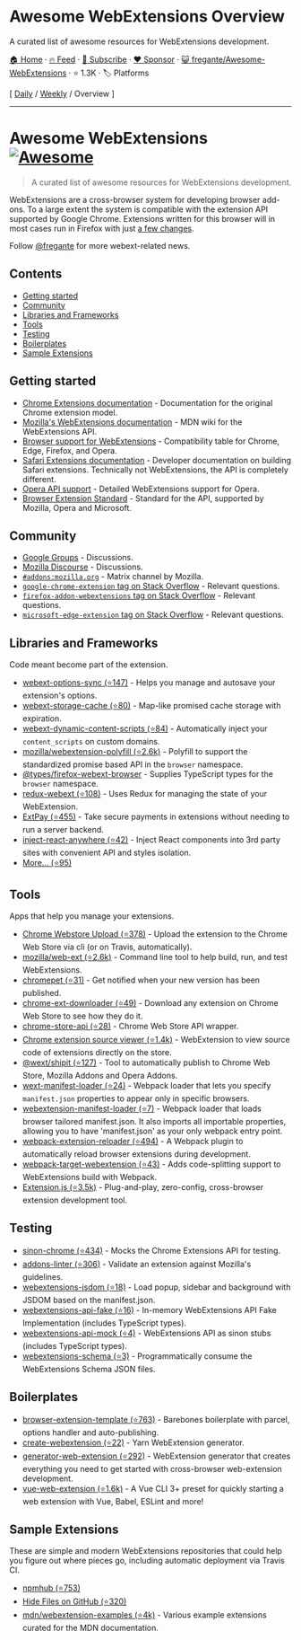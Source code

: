 # Awesome WebExtensions Overview

A curated list of awesome resources for WebExtensions development.

[🏠 Home](/README.md) · [🔥 Feed](https://www.trackawesomelist.com/fregante/Awesome-WebExtensions/rss.xml) · [📮 Subscribe](https://trackawesomelist.us17.list-manage.com/subscribe?u=d2f0117aa829c83a63ec63c2f&id=36a103854c) · [❤️  Sponsor](https://github.com/sponsors/theowenyoung) · [😺 fregante/Awesome-WebExtensions](https://github.com/fregante/Awesome-WebExtensions) · ⭐ 1.3K · 🏷️ Platforms

[ [Daily](/content/fregante/Awesome-WebExtensions/README.md) / [Weekly](/content/fregante/Awesome-WebExtensions/week/README.md) / Overview ]

---

# Awesome WebExtensions [![Awesome](https://awesome.re/badge.svg)](https://awesome.re)

> A curated list of awesome resources for WebExtensions development.

WebExtensions are a cross-browser system for developing browser add-ons. To a large extent the system is compatible with the extension API supported by Google Chrome. Extensions written for this browser will in most cases run in Firefox with just [a few changes](https://developer.mozilla.org/en-US/Add-ons/WebExtensions/Porting_a_Google_Chrome_extension).

Follow [@fregante](https://fregante.com) for more webext-related news.

## Contents

*   [Getting started](#getting-started)
*   [Community](#community)
*   [Libraries and Frameworks](#libraries-and-frameworks)
*   [Tools](#tools)
*   [Testing](#testing)
*   [Boilerplates](#boilerplates)
*   [Sample Extensions](#sample-extensions)

## Getting started

*   [Chrome Extensions documentation](https://developer.chrome.com/docs/extensions/reference) - Documentation for the original Chrome extension model.
*   [Mozilla's WebExtensions documentation](https://developer.mozilla.org/en-US/Add-ons/WebExtensions) - MDN wiki for the WebExtensions API.
*   [Browser support for WebExtensions](https://developer.mozilla.org/en-US/Add-ons/WebExtensions/Browser_support_for_JavaScript_APIs) - Compatibility table for Chrome, Edge, Firefox, and Opera.
*   [Safari Extensions documentation](https://developer.apple.com/safari/extensions/) - Developer documentation on building Safari extensions. Technically not WebExtensions, the API is completely different.
*   [Opera API support](https://dev.opera.com/extensions/apis/) - Detailed WebExtensions support for Opera.
*   [Browser Extension Standard](https://browserext.github.io/browserext/) - Standard for the API, supported by Mozilla, Opera and Microsoft.

## Community

*   [Google Groups](https://groups.google.com/a/chromium.org/forum/#!forum/chromium-extensions) - Discussions.
*   [Mozilla Discourse](https://discourse.mozilla.org/c/add-ons) - Discussions.
*   [`#addons:mozilla.org`](https://matrix.to/#/#addons:mozilla.org) - Matrix channel by Mozilla.
*   [`google-chrome-extension` tag on Stack Overflow](https://stackoverflow.com/questions/tagged/google-chrome-extension) - Relevant questions.
*   [`firefox-addon-webextensions` tag on Stack Overflow](https://stackoverflow.com/questions/tagged/firefox-addon-webextensions) - Relevant questions.
*   [`microsoft-edge-extension` tag on Stack Overflow](https://stackoverflow.com/questions/tagged/microsoft-edge-extension) - Relevant questions.

## Libraries and Frameworks

Code meant become part of the extension.

*   [webext-options-sync (⭐147)](https://github.com/fregante/webext-options-sync) - Helps you manage and autosave your extension's options.
*   [webext-storage-cache (⭐80)](https://github.com/fregante/webext-storage-cache) - Map-like promised cache storage with expiration.
*   [webext-dynamic-content-scripts (⭐84)](https://github.com/fregante/webext-dynamic-content-scripts) - Automatically inject your `content_scripts` on custom domains.
*   [mozilla/webextension-polyfill (⭐2.6k)](https://github.com/mozilla/webextension-polyfill) - Polyfill to support the standardized promise based API in the `browser` namespace.
*   [@types/firefox-webext-browser](https://www.npmjs.com/package/@types/firefox-webext-browser) - Supplies TypeScript types for the `browser` namespace.
*   [redux-webext (⭐108)](https://github.com/ivantsov/redux-webext) - Uses Redux for managing the state of your WebExtension.
*   [ExtPay (⭐455)](https://github.com/Glench/ExtPay) - Take secure payments in extensions without needing to run a server backend.
*   [inject-react-anywhere (⭐42)](https://github.com/OlegWock/inject-react-anywhere) - Inject React components into 3rd party sites with convenient API and styles isolation.
*   [More… (⭐95)](https://github.com/fregante/webext-fun)

## Tools

Apps that help you manage your extensions.

*   [Chrome Webstore Upload (⭐378)](https://github.com/fregante/chrome-webstore-upload-cli) - Upload the extension to the Chrome Web Store via cli (or on Travis, automatically).
*   [mozilla/web-ext (⭐2.6k)](https://github.com/mozilla/web-ext) - Command line tool to help build, run, and test WebExtensions.
*   [chromepet (⭐31)](https://github.com/ZenHubIO/chromepet) - Get notified when your new version has been published.
*   [chrome-ext-downloader (⭐49)](https://github.com/jiripospisil/chrome-ext-downloader) - Download any extension on Chrome Web Store to see how they do it.
*   [chrome-store-api (⭐28)](https://github.com/acvetkov/chrome-store-api) - Chrome Web Store API wrapper.
*   [Chrome extension source viewer (⭐1.4k)](https://github.com/Rob--W/crxviewer) - WebExtension to view source code of extensions directly on the store.
*   [@wext/shipit (⭐127)](https://github.com/LinusU/wext-shipit) - Tool to automatically publish to Chrome Web Store, Mozilla Addons and Opera Addons.
*   [wext-manifest-loader (⭐24)](https://github.com/abhijithvijayan/wext-manifest-loader) - Webpack loader that lets you specify `manifest.json` properties to appear only in specific browsers.
*   [webextension-manifest-loader (⭐7)](https://github.com/jsmnbom/webextension-manifest-loader) - Webpack loader that loads browser tailored manifest.json. It also imports all importable properties, allowing you to have 'manifest.json' as your only webpack entry point.
*   [webpack-extension-reloader (⭐494)](https://github.com/rubenspgcavalcante/webpack-extension-reloader) - A Webpack plugin to automatically reload browser extensions during development.
*   [webpack-target-webextension (⭐43)](https://github.com/awesome-webextension/webpack-target-webextension) - Adds code-splitting support to WebExtensions build with Webpack.
*   [Extension.js (⭐3.5k)](https://github.com/cezaraugusto/extension.js) - Plug-and-play, zero-config, cross-browser extension development tool.

## Testing

*   [sinon-chrome (⭐434)](https://github.com/acvetkov/sinon-chrome) - Mocks the Chrome Extensions API for testing.
*   [addons-linter (⭐306)](https://github.com/mozilla/addons-linter) - Validate an extension against Mozilla's guidelines.
*   [webextensions-jsdom (⭐18)](https://github.com/stoically/webextensions-jsdom) - Load popup, sidebar and background with JSDOM based on the manifest.json.
*   [webextensions-api-fake (⭐16)](https://github.com/stoically/webextensions-api-fake) - In-memory WebExtensions API Fake Implementation (includes TypeScript types).
*   [webextensions-api-mock (⭐4)](https://github.com/stoically/webextensions-api-mock) - WebExtensions API as sinon stubs (includes TypeScript types).
*   [webextensions-schema (⭐3)](https://github.com/stoically/webextensions-schema) - Programmatically consume the WebExtensions Schema JSON files.

## Boilerplates

*   [browser-extension-template (⭐763)](https://github.com/fregante/browser-extension-template) - Barebones boilerplate with parcel, options handler and auto-publishing.
*   [create-webextension (⭐22)](https://github.com/rpl/create-webextension) - Yarn WebExtension generator.
*   [generator-web-extension (⭐292)](https://github.com/webextension-toolbox/generator-web-extension) - WebExtension generator that creates everything you need to get started with cross-browser web-extension development.
*   [vue-web-extension (⭐1.6k)](https://github.com/Kocal/vue-web-extension) - A Vue CLI 3+ preset for quickly starting a web extension with Vue, Babel, ESLint and more!

## Sample Extensions

These are simple and modern WebExtensions repositories that could help you figure out where pieces go, including automatic deployment via Travis CI.

*   [npmhub (⭐753)](https://github.com/npmhub/npmhub)
*   [Hide Files on GitHub (⭐320)](https://github.com/sindresorhus/hide-files-on-github)
*   [mdn/webextension-examples (⭐4k)](https://github.com/mdn/webextensions-examples) - Various example extensions curated for the MDN documentation.

